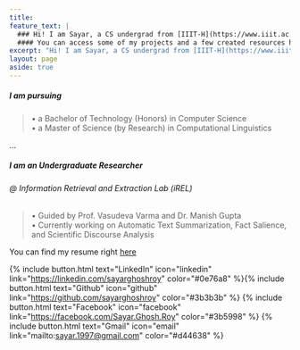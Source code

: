 ```yaml
---
title: 
feature_text: |
  ### Hi! I am Sayar, a CS undergrad from [IIIT-H](https://www.iiit.ac.in/)
  #### You can access some of my projects and a few created resources here
excerpt: "Hi! I am Sayar, a CS undergrad from [IIIT-H](https://www.iiit.ac.in/). You can access some of my projects and a few created resources here."
layout: page
aside: true
---
```


##### I am pursuing <br>

>  •  a Bachelor of Technology (Honors) in Computer Science <br>
>  •  a Master of Science (by Research) in Computational Linguistics

...

##### I am an Undergraduate Researcher

###### @ Information Retrieval and Extraction Lab (iREL) <br>

>  •  Guided by Prof. Vasudeva Varma and Dr. Manish Gupta <br>
>  •  Currently working on Automatic Text Summarization, Fact Salience, and Scientific Discourse Analysis

You can find my resume right [here]()

{% include button.html text="LinkedIn" icon="linkedin" link="https://linkedin.com/sayarghoshroy" color="#0e76a8" %}{% include button.html text="Github" icon="github" link="https://github.com/sayarghoshroy" color="#3b3b3b" %} {% include button.html text="Facebook" icon="facebook" link="https://facebook.com/Sayar.Ghosh.Roy" color="#3b5998" %} {% include button.html text="Gmail" icon="email" link="mailto:sayar.1997@gmail.com" color="#d44638" %}
